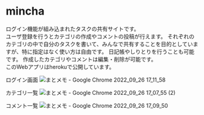 # mincha
ログイン機能が組み込まれたタスクの共有サイトです。  
ユーザ登録を行うとカテゴリの作成やコメントの投稿が行えます。
それぞれのカテゴリの中で自分のタスクを書いて、みんなで共有することを目的としていますが、特に指定はなく使い方は自由です。
日記帳やしりとりを行うことも可能です。
作成したカテゴリやコメントは編集・削除が可能です。  
このWebアプリはherokuで公開しています。

ログイン画面
![まとメモ - Google Chrome 2022_09_26 17_11_58](https://user-images.githubusercontent.com/90756058/192226545-829a5982-7c28-4a1c-9185-1d6f3eaee152.png)

カテゴリ一覧
![まとメモ - Google Chrome 2022_09_26 17_07_55 (2)](https://user-images.githubusercontent.com/90756058/192226156-55b58bef-6c74-4838-971f-1842492c98af.png)

コメント一覧
![まとメモ - Google Chrome 2022_09_26 17_09_50](https://user-images.githubusercontent.com/90756058/192226241-260f256a-8e53-48a5-b041-328eb4ea7214.png)
